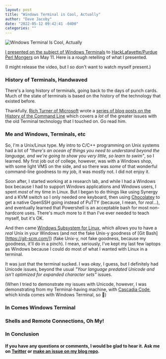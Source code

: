 ```yaml
---
layout: post
title: "Windows Terminal is Cool, Actually"
author: "Dave Jacoby"
date: "2022-05-12 09:42:41 -0400"
categories: ""
---
```


![Windows Terminal Is Cool, Actually](https://jacoby.github.io/images/windows_terminal_is_cool.jpg)

[I presented on the subject of Windows Terminals](https://www.meetup.com/hacklafayette/events/284841221/) to [HackLafayette/Purdue Perl Mongers](https://www.meetup.com/hacklafayette/) on May 11. Here is a rough retelling of what I presented.

(I might release the video, but I _so_ don't want to watch myself present.)

### History of Terminals, Handwaved

There's a long history of terminals, going back to the days of punch cards. Much of the state of terminals is based on the history of the technology that existed before.

Thankfully, [Rich Turner of Microsoft](https://www.bitcrazed.com/blog/2021/01/the-story-so-far/) wrote a [series of blog posts on the History of the Command Line](https://devblogs.microsoft.com/commandline/windows-command-line-backgrounder/) which covers a _lot_ of the greater issues with the old Terminal technology that I touched on. Go read him.

### Me and Windows, Terminals, etc

So, I'm a Unix/Linux type. My intro to C/C++ programming on Unix systems had a lot of _"there's an ocean of things you need to understand beyond the language, and we're going to show you very little, so learn to swim"_, so I learned. My first job out of college, however, was with a Windows shop, with some light VMS on the side, and so there was _some_ of that wonderful command-line goodness to my job, it was mostly not. I did not enjoy it.

Soon after, I started working at a research lab, and while I had a Windows box because I had to support Windows applications and Windows users, I spent _most_ of my time in Linux. But I began to do things like using Synergy and a KVM switch so I only needed one keyboard, then using [Chocolatey](https://chocolatey.org//) to get a native OpenSSH going instead of PuTTY (because, I mean, for _real_...), and eventually learned that Powershell is an acceptable bash for most non-hardcore uses. There's much more to it than I've ever needed to teach myself, but it's OK.

And then came [Windows Subsystem for Linux](https://docs.microsoft.com/en-us/windows/wsl/), which allows you to have a _real_ Unix in your Windows (and not the fake Unix-y goodness of [Git Bash][https://git-scm.com/]) (fake Unix-y, not fake goodness, because my goodness, it'll do in a pinch). I mean, seriously, I've kept my last few laptops as Windows because I could do most of what I wanted with Linux in a terminal.

It was just that the terminal sucked. I was _okay_, I guess, but I definitely had Unicode issues, beyond the usual _"Your language predated Unicode and isn't optimized for expanded character sets"_ issues.

(When I tried to demonstrate my issues with Unicode, however, I was demonstrating from my Terminal-having machine, with [Cascadia Code](https://jacoby.github.io/images/windows_terminal_is_cool.jpg), which kinda comes with Windows Terminal, so :shrug:)

### In Comes Windows Terminal



### Shells and Remote Connections, Oh My!

### In Conclusion

#### If you have any questions or comments, I would be glad to hear it. Ask me on [Twitter](https://twitter.com/jacobydave) or [make an issue on my blog repo](https://github.com/jacoby/jacoby.github.io).
